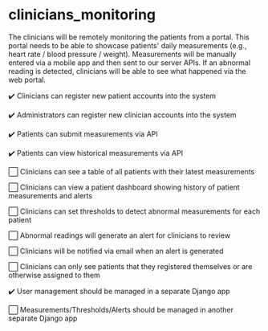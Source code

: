 # clinicians_monitoring
The clinicians will be remotely monitoring the patients from a portal. This portal needs to be able to showcase patients' daily measurements (e.g., heart rate / blood pressure / weight). Measurements will be manually entered via a mobile app and then sent to our server APIs. If an abnormal reading is detected, clinicians will be able to see what happened via the web portal.

:heavy_check_mark:  Clinicians can register new patient accounts into the system

:heavy_check_mark: Administrators can register new clinician accounts into the system

:heavy_check_mark: Patients can submit measurements via API

:heavy_check_mark: Patients can view historical measurements via API

:white_large_square: Clinicians can see a table of all patients with their latest measurements

:white_large_square: Clinicians can view a patient dashboard showing history of patient measurements and alerts

:white_large_square: Clinicians can set thresholds to detect abnormal measurements for each patient

:white_large_square: Abnormal readings will generate an alert for clinicians to review

:white_large_square: Clinicians will be notified via email when an alert is generated

:white_large_square: Clinicians can only see patients that they registered themselves or are otherwise assigned to them

:heavy_check_mark: User management should be managed in a separate Django app

:white_large_square: Measurements/Thresholds/Alerts should be managed in another separate Django app
